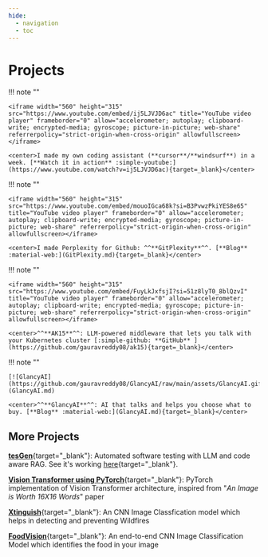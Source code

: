 ```yaml
---
hide:
  - navigation
  - toc
---
```


# **Projects**

<div class="grid cards" markdown>

!!! note ""

    <iframe width="560" height="315" src="https://www.youtube.com/embed/ij5LJVJD6ac" title="YouTube video player" frameborder="0" allow="accelerometer; autoplay; clipboard-write; encrypted-media; gyroscope; picture-in-picture; web-share" referrerpolicy="strict-origin-when-cross-origin" allowfullscreen></iframe>

    <center>I made my own coding assistant (**cursor**/**windsurf**) in a week. [**Watch it in action** :simple-youtube:](https://www.youtube.com/watch?v=ij5LJVJD6ac){target=_blank}</center>

!!! note ""

    <iframe width="560" height="315" src="https://www.youtube.com/embed/mouoIGca68k?si=B3PvwzPkiYES8e65" title="YouTube video player" frameborder="0" allow="accelerometer; autoplay; clipboard-write; encrypted-media; gyroscope; picture-in-picture; web-share" referrerpolicy="strict-origin-when-cross-origin" allowfullscreen></iframe>

    <center>I made Perplexity for Github: ^^**GitPlexity**^^. [**Blog** :material-web:](GitPlexity.md){target=_blank}</center>
</div>

<div class="grid cards" markdown>

!!! note ""

    <iframe width="560" height="315" src="https://www.youtube.com/embed/FuyLkJxfsjI?si=51z8lyT0_8blQzvI" title="YouTube video player" frameborder="0" allow="accelerometer; autoplay; clipboard-write; encrypted-media; gyroscope; picture-in-picture; web-share" referrerpolicy="strict-origin-when-cross-origin" allowfullscreen></iframe>

    <center>^^**AK15**^^: LLM-powered middleware that lets you talk with your Kubernetes cluster [:simple-github: **GitHub** ](https://github.com/gauravreddy08/ak15){target=_blank}</center>

!!! note ""

    [![GlancyAI](https://github.com/gauravreddy08/GlancyAI/raw/main/assets/GlancyAI.gif)](GlancyAI.md)

    <center>^^**GlancyAI**^^: AI that talks and helps you choose what to buy. [**Blog** :material-web:](GlancyAI.md){target=_blank}</center>
</div>


## More Projects

[**tesGen**](https://youtu.be/PYhTg8f4q08){target="_blank"}: Automated software testing with LLM and code aware RAG. See it's working [here](https://youtu.be/PYhTg8f4q08){target="_blank"}.

[**Vision Transformer using PyTorch**](VisionTransformer.md){target="\_blank"}: PyTorch implementation of Vision Transformer architecture, inspired from "_An Image is Worth 16X16 Words_" paper

[**Xtinguish**](xtinguish.md){target="_blank"}: An CNN Image Classfication model which helps in detecting and preventing Wildfires

[**FoodVision**](FoodVision.md){target="_blank"}: An end-to-end CNN Image Classification Model which identifies the food in your image


<!-- [**AK15: Agentic Kubernetes**](https://github.com/gauravreddy08/ak15){target="_blank"}: LLM-powered middleware that automates and performs human-like, context-aware information retrieval queries for Kubernetes clusters

[**GitPlexity**](GitPlexity.md){target="_blank"}: LLM based intelligent guide for seamless navigation of GitHub repositories. It transforms the way you explore codebases.

[**GlancyAI**](GlancyAI.md){target="_blank"}: LLM (like ChatGPT) that you can talk with, and it recommends products and helps you make your educated guess to buy a product. -->